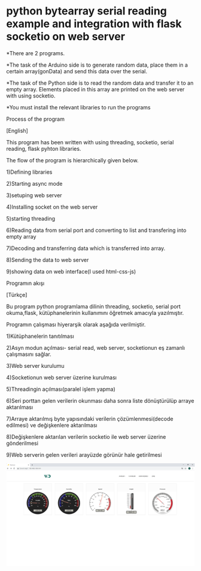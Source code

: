 # python bytearray serial reading example and integration with flask socketio on web server
 *There are 2 programs.

*The task of the Arduino side is to generate random data, place them in a certain array(gonData) and send this data over the serial.

*The task of the Python side is to read the random data and transfer it to an empty array. Elements placed in this array are printed on the web server with using socketio.

*You must install the relevant libraries to run the programs

Process of the program

[English]

This program has been written with using threading, socketio, serial reading, flask pyhton libraries.

The flow of the program is hierarchically given below.

1)Defining libraries

2)Starting async mode

3)setuping web server

4)Installing socket on the web server

5)starting threading

6)Reading data from serial port and converting to list and transfering into empty array

7)Decoding and transferring data which is transferred into array.

8)Sending the data to web server

9)showing data on web interface(I used html-css-js)

Programın akışı

[Türkçe]

Bu program python programlama dilinin threading, socketio, serial port okuma,flask, kütüphanelerinin kullanımını öğretmek amacıyla yazılmıştır.

Programın çalışması hiyerarşik olarak aşağıda verilmiştir.

1)Kütüphanelerin tanıtılması

2)Asyn modun açılması- serial read, web server, socketionun eş zamanlı çalışmasını sağlar.

3)Web server kurulumu

4)Socketionun web server üzerine kurulması

5)Threadingin açılması(paralel işlem yapma)

6)Seri porttan gelen verilerin okunması daha sonra liste dönüştürülüp arraye aktarılması

7)Arraye aktarılmış byte yapısındaki verilerin çözümlenmesi(decode edilmesi) ve değişkenlere aktarılması

8)Değişkenlere aktarılan verilerin socketio ile web server üzerine gönderilmesi

9)Web serverin gelen verileri arayüzde görünür hale getirilmesi


![program screenshot](python_serial_read.png)
